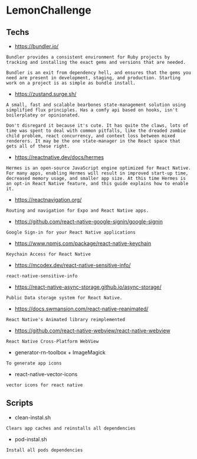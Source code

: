 # LemonChallenge

## Techs

- https://bundler.io/

```
Bundler provides a consistent environment for Ruby projects by tracking and installing the exact gems and versions that are needed.

Bundler is an exit from dependency hell, and ensures that the gems you need are present in development, staging, and production. Starting work on a project is as simple as bundle install.
```

- https://zustand.surge.sh/

```
A small, fast and scalable bearbones state-management solution using simplified flux principles. Has a comfy api based on hooks, isn't boilerplatey or opinionated.

Don't disregard it because it's cute. It has quite the claws, lots of time was spent to deal with common pitfalls, like the dreaded zombie child problem, react concurrency, and context loss between mixed renderers. It may be the one state-manager in the React space that gets all of these right.
```

- https://reactnative.dev/docs/hermes

```
Hermes is an open-source JavaScript engine optimized for React Native. For many apps, enabling Hermes will result in improved start-up time, decreased memory usage, and smaller app size. At this time Hermes is an opt-in React Native feature, and this guide explains how to enable it.
```

- https://reactnavigation.org/

```
Routing and navigation for Expo and React Native apps.
```

- https://github.com/react-native-google-signin/google-signin

```
Google Sign-in for your React Native applications
```

- https://www.npmjs.com/package/react-native-keychain

```
Keychain Access for React Native
```

- https://mcodex.dev/react-native-sensitive-info/

```
react-native-sensitive-info
```

- https://react-native-async-storage.github.io/async-storage/

```
Public Data storage system for React Native.
```

- https://docs.swmansion.com/react-native-reanimated/

```
React Native's Animated library reimplemented
```

- https://github.com/react-native-webview/react-native-webview

```
React Native Cross-Platform WebView
```

- generator-rn-toolbox + ImageMagick

```
To generate app icons
```

- react-native-vector-icons

```
vector icons for react native
```

## Scripts

- clean-instal.sh

```
Clears app caches and reinstalls all dependencies
```

- pod-instal.sh

```
Install all pods dependencies
```
